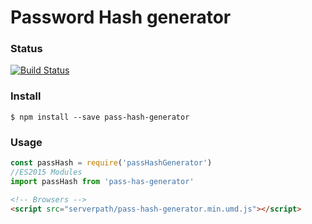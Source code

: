 # Password Hash generator
### Status
[![Build Status](https://travis-ci.com/oscasais/passHashGenerator.svg?branch=master)](https://travis-ci.com/oscasais/passHashGenerator)

### Install
```shell
$ npm install --save pass-hash-generator
```
### Usage
```javascript
const passHash = require('passHashGenerator')
//ES2015 Modules
import passHash from 'pass-has-generator'
```
```html
<!-- Browsers -->
<script src="serverpath/pass-hash-generator.min.umd.js"></script>
```